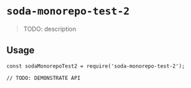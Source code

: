 # `soda-monorepo-test-2`

> TODO: description

## Usage

```
const sodaMonorepoTest2 = require('soda-monorepo-test-2');

// TODO: DEMONSTRATE API
```
